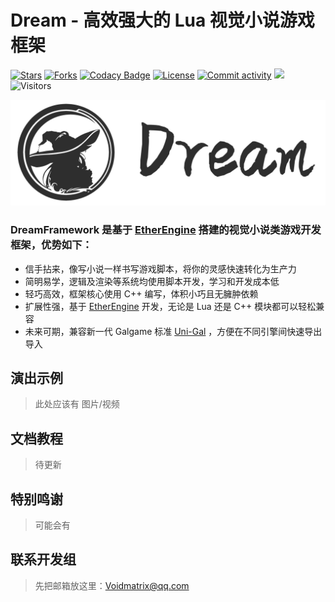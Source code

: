 # Dream - 高效强大的 Lua 视觉小说游戏框架
[![Stars](https://img.shields.io/github/stars/VoidmatrixHeathcliff/Dream.svg?style=flat&labelColor=e49e61)](https://github.com/VoidmatrixHeathcliff/Dream/stargazers)
[![Forks](https://img.shields.io/github/forks/VoidmatrixHeathcliff/Dream.svg?style=flat&labelColor=e49e61)](https://github.com/VoidmatrixHeathcliff/Dream/network/members)
[![Codacy Badge](https://app.codacy.com/project/badge/Grade/4ea86ccd083d491c8313c7fbffbc7f7d)](https://www.codacy.com/gh/VoidmatrixHeathcliff/Dream/dashboard?utm_source=github.com&amp;utm_medium=referral&amp;utm_content=VoidmatrixHeathcliff/Dream&amp;utm_campaign=Badge_Grade)
[![License](https://img.shields.io/github/license/VoidmatrixHeathcliff/Dream.svg?style=flat&label=license&message=notspecified&labelColor=3f48cc)](https://github.com/VoidmatrixHeathcliff/Dream/blob/main/LICENSE)
[![Commit activity](https://img.shields.io/github/contributors/VoidmatrixHeathcliff/Dream)](https://github.com/VoidmatrixHeathcliff/EtherEngine/graphs/contributors)
![](https://img.shields.io/github/commit-activity/m/VoidmatrixHeathcliff/Dream)
![Visitors](https://jwenjian-visitor-badge-5.glitch.me/badge?page_id=VoidmatrixHeathcliff.Dream.readme)

![DreamFramework](docs/img/title.jpg)

### DreamFramework 是基于 [EtherEngine](https://github.com/VoidmatrixHeathcliff/EtherEngine) 搭建的视觉小说类游戏开发框架，优势如下：

+ 信手拈来，像写小说一样书写游戏脚本，将你的灵感快速转化为生产力
+ 简明易学，逻辑及渲染等系统均使用脚本开发，学习和开发成本低
+ 轻巧高效，框架核心使用 C++ 编写，体积小巧且无臃肿依赖
+ 扩展性强，基于 [EtherEngine](https://github.com/VoidmatrixHeathcliff/EtherEngine) 开发，无论是 Lua 还是 C++ 模块都可以轻松兼容
+ 未来可期，兼容新一代 Galgame 标准 [Uni-Gal](https://github.com/Uni-Gal) ，方便在不同引擎间快速导出导入

## 演出示例

> 此处应该有 图片/视频

## 文档教程

> 待更新

## 特别鸣谢

> 可能会有

## 联系开发组

> 先把邮箱放这里：Voidmatrix@qq.com